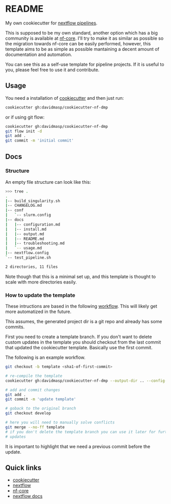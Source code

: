 # README

My own cookiecutter for [nextflow pipelines](https://www.nextflow.io/).

This is supposed to be my own standard, another option which has a big
community is available at
[nf-core](https://nf-co.re/tools#creating-a-new-workflow).
I'll try to make it as similar as possible so the migration towards
nf-core can be easily performed, however, this template aims to be
as simple as possible mantaining a decent amount of documentation and
automation.

You can see this as a self-use template for pipeline projects.
If it is useful to you, please feel free to use it and contribute.

## Usage

You need a installation of
[cookiecutter](https://cookiecutter.readthedocs.io/en/latest/)
and then just run:

```bash
cookiecutter gh:davidmasp/cookiecutter-nf-dmp
```

or if using git flow:

```bash
cookiecutter gh:davidmasp/cookiecutter-nf-dmp
git flow init -d
git add .
git commit -m 'initial commit'
```

## Docs

### Structure

An empty file structure can look like this:

```bash
>>> tree .
.
|-- build_singularity.sh
|-- CHANGELOG.md
|-- conf
|   `-- slurm.config
|-- docs
|   |-- configuration.md
|   |-- install.md
|   |-- output.md
|   |-- README.md
|   |-- troubleshooting.md
|   `-- usage.md
|-- nextflow.config
`-- test_pipeline.sh

2 directories, 11 files
```

Note though that this is a minimal set up, and this template is thought to
scale with more directories easily.

### How to update the template

These intructions are based in the following
[workflow](https://github.com/cookiecutter/cookiecutter/issues/784#issuecomment-283529086).
This will likely get more automatized in the future.

This assumes, the generated project dir is a git repo and already has some
commits.

First you need to create a template branch. If you don't want to delete custom
updates in the template you should checkout from the last commit that updated
the cookiecutter template. Basically use the first commit.

The following is an example workflow.

```bash
git checkout -b template <sha1-of-first-commit>

# re-compile the template
cookiecutter gh:davidmasp/cookiecutter-nf-dmp --output-dir .. --config-file .cookiecutter.yaml --no-input --overwrite-if-exists

# add and commit changes
git add .
git commit -m 'update template'

# goback to the original branch
git checkout develop

# here you will need to manually solve conflicts
git merge --no-ff template
# if you don't delete the template branch you can use it later for further
# updates
```

It is important to highlight that we need a previous commit before the update.

## Quick links

* [cookiecutter](https://cookiecutter.readthedocs.io/en/latest/)
* [nextflow](https://www.nextflow.io/)
* [nf-core](https://nf-co.re/)
* [nextflow docs](https://www.nextflow.io/docs/latest/index.html)
